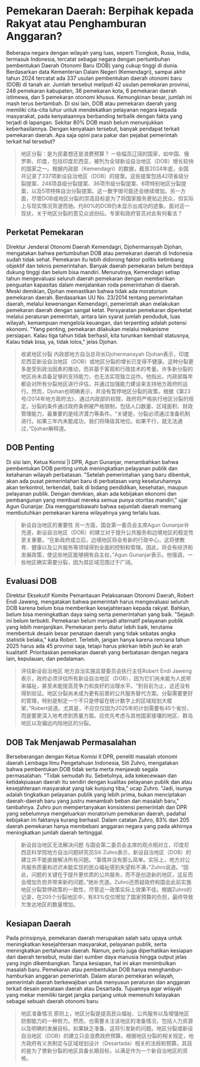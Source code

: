 # Pemekaran Daerah: Berpihak kepada Rakyat atau Penghamburan Anggaran?

Beberapa negara dengan wilayah yang luas, seperti Tiongkok, Rusia, India, termasuk Indonesia, tercatat sebagai negara dengan pertumbuhan pembentukan Daerah Otonomi Baru (DOB) yang cukup tinggi di dunia. Berdasarkan data Kementerian Dalam Negeri (Kemendagri), sampai akhir tahun 2024 tercatat ada 337 usulan pembentukan daerah otonomi baru (DOB) di tanah air. Jumlah tersebut meliputi 42 usulan pemekaran provinsi, 248 pemekaran kabupaten, 36 pemekaran kota, 6 pemekaran daerah istimewa, dan 5 pemekaran otonomi khusus. Kemungkinan besar, jumlah ini mash terus bertambah. Di sisi lain, DOB atau pemekaran daerah yang memiliki cita-cita luhur untuk mendekatkan pelayanan negara kepada masyarakat, pada kenyataannya berbanding terbalik dengan fakta yang terjadi di lapangan. Sekitar 80% DOB mash belum menunjukkan keberhasilannya. Dengan kenyataan tersebut, banyak pendapat terkait pemekaran daerah. Apa saja opini para pakar dan pejabat pemerintah terkait hal tersebut?

> 地区分裂：是为民着想还是浪费预算？
> 一些幅员辽阔的国家，如中国、俄罗斯、印度，包括印度尼西亚，被列为全球新设自治地区（DOB）增长较快的国家之一。根据内政部（Kemendagri）的数据，截至2024年底，全国共记录了337项新设自治地区（DOB）的提案。这些提案包括42项省级分裂提案、248项县级分裂提案、36项市级分裂提案、6项特别地区分裂提案，以及5项特殊自治分裂提案。这一数字很可能还会继续增加。另一方面，尽管DOB或地区分裂的崇高目标是为了将国家服务更贴近民众，但实际上与现实情况背道而驰。约80%的DOB仍未显示出成功的迹象。面对这一现状，关于地区分裂的意见众说纷纭。专家和政府官员对此有何看法？

## Perketat Pemekaran

Direktur Jenderal Otonomi Daerah Kemendagri, Djohermansyah Djohan, mengatakan bahwa pertumbuhan DOB atau pemekaran daerah di Indonesia sudah tidak sehat. Pemekaran itu lebih didorong faktor politis ketimbang objektif dan teknis pemerintahan. Banyak daerah pemekaran belum berdaya dukung tinggi dan belum bisa mandiri. Menurutnya, Kemendagri setiap tahun mengevaluasi seluruh daerah pemekaran dengan memberikan penguatan kapasitas dalam menjalankan roda pemerintahan di daerah. Meski demikian, Djohan memastikan bahwa tidak ada moratorium pemekaran daerah. Berdasarkan UU No. 23/2014 tentang pemerintahan daerah, melalui kewenangan Kemendagri, pemerintah akan melakukan pemekaran daerah dengan sangat ketat. Persyaratan pemekaran diperketat melalui peraturan pemerintah, antara lain syarat jumlah penduduk, luas wilayah, kemampuan mengelola keuangan, dan terpenting adalah potensi ekonomi. "Yang penting, pemekaran dilakukan melalui mekanisme persiapan. Kalau tiga tahun tidak berhasil, kita turunkan kembali statusnya, Kalau tidak bisa, ya, tidak lolos," jelas Djohan.

> 收紧地区分裂
> 内政部地方自治总司长Djohermansyah Djohan表示，印度尼西亚新设自治地区（DOB）或地区分裂的增长已变得不健康。这种分裂更多是受到政治因素的推动，而非基于客观和行政技术的考量。许多新分裂的地区尚未具备足够的支持能力，也无法实现独立运作。他指出，内政部每年都会对所有分裂地区进行评估，并通过加强能力建设来支持地方政府的运行。然而，Djohan也明确表示，并没有暂停地区分裂的政策。根据《第23号/2014年地方政府法》，通过内政部的权限，政府将严格执行地区分裂的规定。分裂的条件通过政府条例被严格限制，包括人口数量、区域面积、财政管理能力，最重要的是经济潜力等条件。“关键是，分裂必须通过准备机制进行。如果三年内未能成功，我们将降级其地位。如果不行，就无法通过，”Djohan解释道。

## DOB Penting

Di sisi lain, Ketua Komisi |I DPR, Agun Gunanjar, menambahkan bahwa pembentukan DOB penting untuk meningkatkan pelayanan publik dan ketahanan wilayah perbatasan. "Setelah pemerintahan yang baru dibentuk, akan ada pusat pemerintahan baru di perbatasan vang keseluruhannya akan terkontrol, terkendali, baik di bidang pendidikan, kesehatan, maupun pelayanan publik. Dengan demikian, akan ada kebijakan ekonomi dan pembangunan yang membuat mereka semua punya otoritas mandiri," ujar Agun Gunanjar. Dia menggarisbawahi bahwa sejumlah daerah memang membutuhkan pemekaran karena wilayahnya yang terlalu luas.

> 新设自治地区的重要性
> 另一方面，国会第一委员会主席Agun Gunanjar补充道，新设自治地区（DOB）的建立对于提升公共服务和边境地区的稳定性至关重要。“在新政府成立后，边境地区将会有新的行政中心，这将使教育、健康以及公共服务等领域得到全面的控制和管理。因此，将会有经济和发展政策，使这些地区能够拥有自主权，”Agun Gunanjar表示。他强调，一些地区确实需要分裂，因为其区域范围过于广阔。

## Evaluasi DOB

Direktur Eksekutif Komite Pemantauan Pelaksanaan Otonomi Daerah, Robert Endi Jaweng, mengatakan bahwa pemerintah harus mengevaluasi seluruh DOB karena belum bisa memberikan kesejahteraan kepada rakyat. Bahkan, belum bisa meningkatkan daya saing serta pemerintahan yang baik. "Sejauh ini belum terbukti. Pemekaran belum menjadi alternatif pelayanan publik yang lebih menjanjikan. Pemekaran perlu diatur lebih baik, terutama membentuk desain besar penataan daerah yang tidak sebatas angka statistik belaka," kata Robert. Terlebih, jangan hanya karena rencana tahun 2025 harus ada 45 provinsi saja, tetapi harus pikirkan lebih jauh ke arah kualitatif. Prioritaskan pemekaran daerah yang berbatasan dengan negara lain, kepulauan, dan pedalaman.

> 评估新设自治地区
> 地方自治实施监督委员会执行主任Robert Endi Jaweng表示，政府必须评估所有新设自治地区（DOB），因为它们尚未能为人民带来福祉，甚至未能提高竞争力和良好的治理水平。“到目前为止，这还没有得到验证。地区分裂尚未成为更有前景的公共服务替代方案。分裂需要更好的管理，特别是制定一个不只是停留在统计数字上的区域规划大框架，”Robert说道。尤其是，不应仅仅因为2025年的计划需要有45个省份，而是要更深入地考虑到质量方面。应优先考虑与其他国家接壤的地区、群岛地区以及偏远内陆地区的分裂。

## DOB Tak Menjawab Permasalahan

Berseberangan dengan Ketua Komisi II DPR, peneliti masalah otonomi daerah Lembaga Ilmu Pengetahuan Indonesia, Siti Zuhro, mengatakan bahwa pembentukan DOB tidak serta merta menjawab segala permasalahan. "Tidak semudah itu. Sebetulnya, ada kekecewaan dan ketidakpuasan daerah itu sendiri dengan kualitas pelayanan publik dan atau kesejahteraan masyarakat yang tak kunjung tiba," ucap Zuhro. "Jadi, isunya adalah tingkatkan pelayanan publik yang lebih prima, bukan menciptakan daerah-daerah baru yang justru menambah beban dan masalah baru," tambahnya. Zuhro pun mempertanyakan konsistensi pemerintah dan DPR yang sebelumnya mengeluarkan moratorium pemekaran daerah, padahal kebijakan ini faktanya kurang berhasil. Dalam catatan Zuhro, 83% dari 205 daerah pemekaran hanya membebani anggaran negara yang pada akhirnya meningkatkan jumlah daerah tertinggal.

> 新设自治地区无法解决问题
> 与国会第二委员会主席的观点相对立，印度尼西亚科学院地方自治问题研究员Siti Zuhro表示，新设自治地区（DOB）的建立并不能直接解决所有问题。“事情并没有那么简单。实际上，地方对公共服务质量和迟迟未能实现的民众福祉感到失望和不满，”Zuhro说道。“因此，问题的关键在于提升更优质的公共服务，而不是创造新的地区，这反而会增加负担并带来新的问题，”她补充道。Zuhro还质疑政府和国会此前实施地区分裂暂停政策的一致性，尽管这一政策实际上效果不佳。根据Zuhro的记录，在205个分裂地区中，有83%仅仅增加了国家预算的负担，最终导致欠发达地区的数量增加。

## Kesiapan Daerah

Pada prinsipnya, pemekaran daerah merupakan salah satu upaya untuk meningkatkan kesejahteraan masyarakat, pelayanan publik, serta meningkatkan pertahanan daerah. Namun, perlu juga diperhatikan kesiapan dari daerah tersebut, mulai dari sumber daya manusia hingga output jelas yang ingin dikembangkan. Tanpa kesiapan, hal ini akan menimbulkan masalah baru. Pemekaran atau pembentukan DOB hanya menghambur-hamburkan anggaran pemerintah. Dalam aturan pemekaran wilayah, pemerintah daerah berkewajiban untuk menyusun peraturan dan anggaran terkait desain penataan daerah atau Desartada. Tujuannya agar wilayah yang mekar memiliki target jangka panjang untuk memenuhi kelayakan sebagai sebuah daerah otonomi baru.

> 地区准备情况
> 原则上，地区分裂是提高民众福祉、公共服务以及增强地区防御能力的一种努力。然而，也需要关注该地区的准备情况，包括人力资源以及明确的发展目标。如果缺乏准备，这将引发新的问题。地区分裂或新设自治地区（DOB）的建立只会浪费政府预算。根据地区分裂的相关规定，地方政府有义务制定与区域规划设计（Desartada）相关的法规和预算。其目的是为了使新分裂的地区具备长期目标，以满足作为一个新自治地区的资格。
